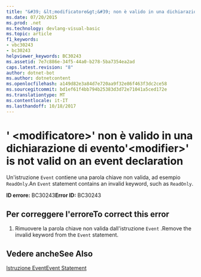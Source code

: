 ```yaml
---
title: "&#39; &lt;modificatore&gt;&#39; non è valido in una dichiarazione di evento"
ms.date: 07/20/2015
ms.prod: .net
ms.technology: devlang-visual-basic
ms.topic: article
f1_keywords:
- vbc30243
- bc30243
helpviewer_keywords: BC30243
ms.assetid: 7e7c886e-34f5-44a0-b278-5ba7354ea2ad
caps.latest.revision: "8"
author: dotnet-bot
ms.author: dotnetcontent
ms.openlocfilehash: a149d82e3a84d7e720aa9f32e86f463f3dc2ce58
ms.sourcegitcommit: bd1ef61f4bb794b25383d3d72e71041a5ced172e
ms.translationtype: MT
ms.contentlocale: it-IT
ms.lasthandoff: 10/18/2017
---
```

# <a name="39ltmodifiergt39-is-not-valid-on-an-event-declaration"></a><span data-ttu-id="5c088-102">&#39; &lt;modificatore&gt;&#39; non è valido in una dichiarazione di evento</span><span class="sxs-lookup"><span data-stu-id="5c088-102">&#39;&lt;modifier&gt;&#39; is not valid on an event declaration</span></span>
<span data-ttu-id="5c088-103">Un'istruzione `Event` contiene una parola chiave non valida, ad esempio `ReadOnly`.</span><span class="sxs-lookup"><span data-stu-id="5c088-103">An `Event` statement contains an invalid keyword, such as `ReadOnly`.</span></span>  
  
 <span data-ttu-id="5c088-104">**ID errore:** BC30243</span><span class="sxs-lookup"><span data-stu-id="5c088-104">**Error ID:** BC30243</span></span>  
  
## <a name="to-correct-this-error"></a><span data-ttu-id="5c088-105">Per correggere l'errore</span><span class="sxs-lookup"><span data-stu-id="5c088-105">To correct this error</span></span>  
  
1.  <span data-ttu-id="5c088-106">Rimuovere la parola chiave non valida dall'istruzione `Event` .</span><span class="sxs-lookup"><span data-stu-id="5c088-106">Remove the invalid keyword from the `Event` statement.</span></span>  
  
## <a name="see-also"></a><span data-ttu-id="5c088-107">Vedere anche</span><span class="sxs-lookup"><span data-stu-id="5c088-107">See Also</span></span>  
 [<span data-ttu-id="5c088-108">Istruzione Event</span><span class="sxs-lookup"><span data-stu-id="5c088-108">Event Statement</span></span>](../../visual-basic/language-reference/statements/event-statement.md)
